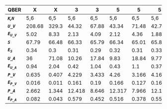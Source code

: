 ﻿| **QBER**                  | **X**  | **X** | **3**  | **3** | **5**  | **5** | **5**  | **5** |
|---------------------------|--------|-------|--------|-------|--------|-------|--------|-------|
| ***`K`,`N`***             | 5,6    | 6,5   | 5,6    | 6,5   | 5,6    | 6,5   | 5,6    | 6,5   |
| ***`U_V`***               | 208.68 | 329.3 | 44.32  | 67.88 | 43.34  | 71.48 | 42.77  | 62.25 |
| ***`E`<sub>`U_V`</sub>*** | 5.02   | 8.33  | 2.13   | 4.09  | 2.12   | 4.36  | 1.88   | 3.8   |
| ***`S`***                 | 67.79  | 66.48 | 66.33  | 65.79 | 66.34  | 65.01 | 65.86  | 65.4  |
| ***`E`<sub>`S`</sub>***   | 0.34   | 0.3   | 0.31   | 0.29  | 0.32   | 0.31  | 0.33   | 0.3   |
| ***`U_A`***               | 36     | 71.08 | 10.26  | 17.84 | 9.83   | 18.84 | 9.77   | 16.41 |
| ***`E`<sub>`U_A`</sub>*** | 0.94   | 2.04  | 0.42   | 1.04  | 0.43   | 1.1   | 0.37   | 0.97  |
| ***`P_V`***               | 0.635  | 0.407 | 4.229  | 3.433 | 4.26   | 3.166 | 4.168  | 3.698 |
| ***`E`<sub>`P_V`</sub>*** | 0.016  | 0.011 | 0.161  | 0.19  | 0.166  | 0.127 | 0.161  | 0.19  |
| ***`P_A`***               | 2.662  | 1.344 | 12.418 | 8.646 | 12.317 | 7.966 | 12.127 | 8.702 |
| ***`E`<sub>`P_A`</sub>*** | 0.082  | 0.043 | 0.579  | 0.452 | 0.516  | 0.378 | 0.559  | 0.404 |
